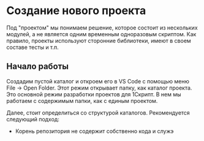 # Создание нового проекта

Под "проектом" мы понимаем решение, которое состоит из нескольких модулей, а не является одним временным одноразовым скриптом. Как правило, проекты используют сторонние библиотеки, имеют в своем составе тесты и т.п.

## Начало работы

Создадим пустой каталог и откроем его в VS Code с помощью меню File -> Open Folder. Этот режим открывает папку, как каталог проекта. Это основной режим разработки проектов для 1Скрипт. В нем мы работаем с содержимым папки, как с единым проектом.

Далее, стоит определиться со структурой каталогов. Рекомендуется следующий подход:

* Корень репозитория не содержит собственно кода и служэ